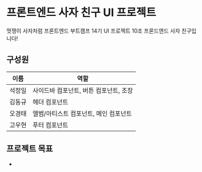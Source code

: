 # 프론트엔드 사자 친구 UI 프로젝트

멋쟁이 사자처럼 프론트엔드 부트캠프 14기 UI 프로젝트 10조 프론드엔드 사자 친구입니다!

## 구성원

| 이름   | 역할                                   |
| ------ | -------------------------------------- |
| 석정일 | 사이드바 컴포넌트, 버튼 컴포넌트, 조장 |
| 김동규 | 헤더 컴포넌트                          |
| 오경태 | 앨범/아티스트 컴포넌트, 메인 컴포넌트  |
| 고우현 | 푸터 컴포넌트                          |

## 프로젝트 목표

-
